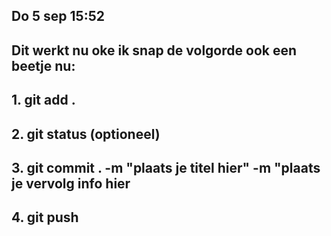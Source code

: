 ## Do 5 sep 15:52 ##

## Dit werkt nu oke ik snap de volgorde ook een beetje nu: ##
##  1. git add .
##  2. git status (optioneel)
##  3. git commit . -m "plaats je titel hier" -m "plaats je vervolg info hier
##  4. git push
